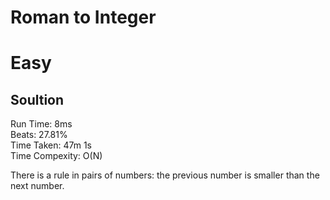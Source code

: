 Roman to Integer
=========
# Easy
## Soultion 
Run Time: 8ms   
Beats: 27.81%   
Time Taken: 47m 1s     
Time Compexity: O(N) 

There is a rule in pairs of numbers: the previous number is smaller than the next number.

